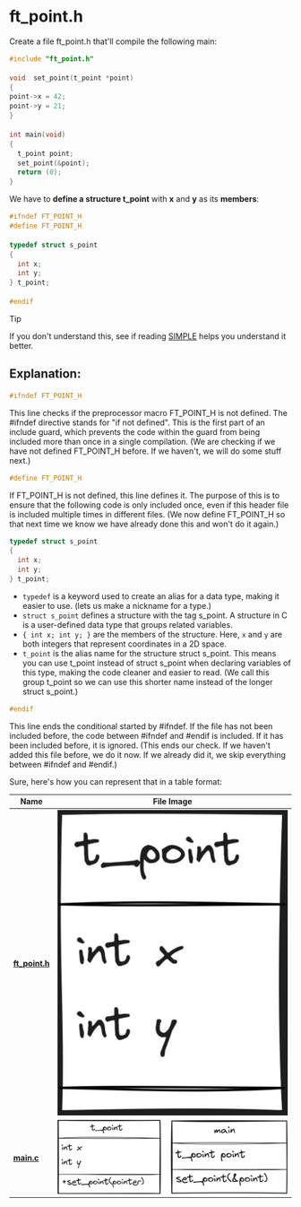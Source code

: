 # ft_point.h
Create a file ft_point.h that'll compile the following main:
```c
#include "ft_point.h"

void  set_point(t_point *point)
{
point->x = 42;
point->y = 21;
}

int main(void)
{
  t_point point;
  set_point(&point);
  return (0);
}
```
We have to **define a structure t_point** with **x** and **y** as its **members**:
```c
#ifndef FT_POINT_H
#define FT_POINT_H

typedef struct s_point
{
  int x;
  int y;
} t_point;

#endif
```
> [!TIP]
> If you don't understand this, see if reading [SIMPLE](SIMPLE.md) helps you understand it better.
## Explanation:
```c
#ifndef FT_POINT_H
```
This line checks if the preprocessor macro FT_POINT_H is not defined. The #ifndef directive stands for "if not defined". 
This is the first part of an include guard, which prevents the code within the guard from being included more than once in a single compilation.
(We are checking if we have not defined FT_POINT_H before. If we haven't, we will do some stuff next.)
```c
#define FT_POINT_H
```
If FT_POINT_H is not defined, this line defines it. 
The purpose of this is to ensure that the following code is only included once, even if this header file is included multiple times in different files.
(We now define FT_POINT_H so that next time we know we have already done this and won't do it again.)
```c
typedef struct s_point
{
  int x;
  int y;
} t_point;
```
- `typedef` is a keyword used to create an alias for a data type, making it easier to use. (lets us make a nickname for a type.)
- `struct s_point` defines a structure with the tag s_point. A structure in C is a user-defined data type that groups related variables.
- `{ int x; int y; }` are the members of the structure. Here, `x` and `y` are both integers that represent coordinates in a 2D space.
- `t_point` is the alias name for the structure struct s_point. This means you can use t_point instead of struct s_point when declaring variables of this type, making the code cleaner and easier to read. (We call this group t_point so we can use this shorter name instead of the longer struct s_point.)
```c
#endif
```
This line ends the conditional started by #ifndef. If the file has not been included before, the code between #ifndef and #endif is included. If it has been included before, it is ignored.
(This ends our check. If we haven't added this file before, we do it now. If we already did it, we skip everything between #ifndef and #endif.)

Sure, here's how you can represent that in a table format:

| Name      | File Image            |
|-----------|-----------------------|
| **[ft_point.h](ft_point.h)**| ![ft_point.h](ft_point.h.png) |
| **[main.c](main.c)**    | ![main.c](main.c.png) |

